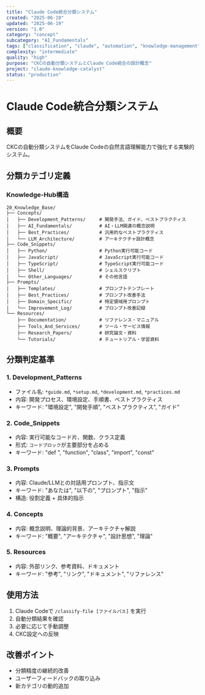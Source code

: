 ```yaml
---
title: "Claude Code統合分類システム"
created: "2025-06-19"
updated: "2025-06-19"
version: "1.0"
category: "concept"
subcategory: "AI_Fundamentals"
tags: ["classification", "claude", "automation", "knowledge-management", "ai"]
complexity: "intermediate"
quality: "high"
purpose: "CKCの自動分類システムとClaude Code統合の設計概念"
project: "claude-knowledge-catalyst"
status: "production"
---
```


# Claude Code統合分類システム

## 概要

CKCの自動分類システムをClaude Codeの自然言語理解能力で強化する実験的システム。

## 分類カテゴリ定義

### Knowledge-Hub構造
```
20_Knowledge_Base/
├── Concepts/
│   ├── Development_Patterns/     # 開発手法、ガイド、ベストプラクティス
│   ├── AI_Fundamentals/          # AI・LLM関連の概念説明
│   ├── Best_Practices/           # 汎用的なベストプラクティス
│   └── LLM_Architecture/         # アーキテクチャ設計概念
├── Code_Snippets/
│   ├── Python/                   # Python実行可能コード
│   ├── JavaScript/               # JavaScript実行可能コード
│   ├── TypeScript/               # TypeScript実行可能コード
│   ├── Shell/                    # シェルスクリプト
│   └── Other_Languages/          # その他言語
├── Prompts/
│   ├── Templates/                # プロンプトテンプレート
│   ├── Best_Practices/           # プロンプト改善手法
│   ├── Domain_Specific/          # 特定領域用プロンプト
│   └── Improvement_Log/          # プロンプト改善記録
└── Resources/
    ├── Documentation/            # リファレンス・マニュアル
    ├── Tools_And_Services/       # ツール・サービス情報
    ├── Research_Papers/          # 研究論文・資料
    └── Tutorials/                # チュートリアル・学習資料
```

## 分類判定基準

### 1. Development_Patterns
- ファイル名: `*guide.md`, `*setup.md`, `*development.md`, `*practices.md`
- 内容: 開発プロセス、環境設定、手順書、ベストプラクティス
- キーワード: "環境設定", "開発手順", "ベストプラクティス", "ガイド"

### 2. Code_Snippets
- 内容: 実行可能なコード片、関数、クラス定義
- 形式: ```コードブロック```が主要部分を占める
- キーワード: "def ", "function", "class", "import", "const"

### 3. Prompts
- 内容: Claude/LLMとの対話用プロンプト、指示文
- キーワード: "あなたは", "以下の", "プロンプト", "指示"
- 構造: 役割定義 + 具体的指示

### 4. Concepts
- 内容: 概念説明、理論的背景、アーキテクチャ解説
- キーワード: "概要", "アーキテクチャ", "設計思想", "理論"

### 5. Resources
- 内容: 外部リンク、参考資料、ドキュメント
- キーワード: "参考", "リンク", "ドキュメント", "リファレンス"

## 使用方法

1. Claude Codeで `/classify-file [ファイルパス]` を実行
2. 自動分類結果を確認
3. 必要に応じて手動調整
4. CKC設定への反映

## 改善ポイント

- 分類精度の継続的改善
- ユーザーフィードバックの取り込み
- 新カテゴリの動的追加